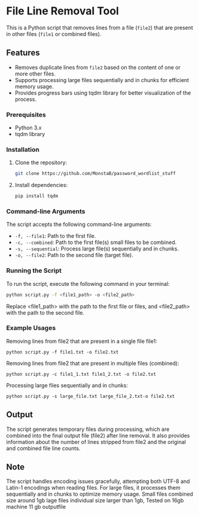 # File Line Removal Tool

This is a Python script that removes lines from a file (`file2`) that are present in other files (`file1` or combined files).

## Features

- Removes duplicate lines from `file2` based on the content of one or more other files.
- Supports processing large files sequentially and in chunks for efficient memory usage.
- Provides progress bars using tqdm library for better visualization of the process.


### Prerequisites

- Python 3.x
- tqdm library

### Installation

1. Clone the repository:

    ```sh
    git clone https://github.com/MonstaB/password_wordlist_stuff
    ```

2. Install dependencies:

    ```sh
    pip install tqdm
    ```

### Command-line Arguments

The script accepts the following command-line arguments:

- `-f, --file1`: Path to the first file.
- `-c, --combined`: Path to the first file(s) small files to be combined.
- `-s, --sequential`: Process large file(s) sequentially and in chunks.
- `-o, --file2`: Path to the second file (target file).

### Running the Script

To run the script, execute the following command in your terminal:

```bash
python script.py -f <file1_path> -o <file2_path>
```
Replace <file1_path> with the path to the first file or files, and <file2_path> with the path to the second file.

### Example Usages
Removing lines from file2 that are present in a single file file1:
```
python script.py -f file1.txt -o file2.txt
```
Removing lines from file2 that are present in multiple files (combined):
```
python script.py -c file1_1.txt file1_2.txt -o file2.txt
```
Processing large files sequentially and in chunks:
```
python script.py -s large_file.txt large_file_2.txt-o file2.txt
```
## Output
The script generates temporary files during processing, which are combined into the final output file (file2) after line removal. It also provides information about the number of lines stripped from file2 and the original and combined file line counts.

## Note
The script handles encoding issues gracefully, attempting both UTF-8 and Latin-1 encodings when reading files.
For large files, it processes them sequentially and in chunks to optimize memory usage.
Small files combined size around 1gb lage files individual size larger than 1gb, Tested on 16gb machine 11 gb outputfile 
